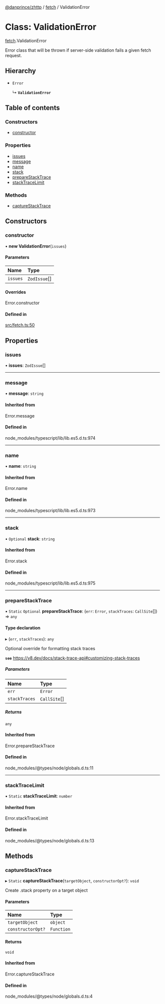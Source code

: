 [@danprince/zhttp](../README.md) / [fetch](../modules/fetch.md) / ValidationError

# Class: ValidationError

[fetch](../modules/fetch.md).ValidationError

Error class that will be thrown if server-side validation fails a given
fetch request.

## Hierarchy

- `Error`

  ↳ **`ValidationError`**

## Table of contents

### Constructors

- [constructor](fetch.ValidationError.md#constructor)

### Properties

- [issues](fetch.ValidationError.md#issues)
- [message](fetch.ValidationError.md#message)
- [name](fetch.ValidationError.md#name)
- [stack](fetch.ValidationError.md#stack)
- [prepareStackTrace](fetch.ValidationError.md#preparestacktrace)
- [stackTraceLimit](fetch.ValidationError.md#stacktracelimit)

### Methods

- [captureStackTrace](fetch.ValidationError.md#capturestacktrace)

## Constructors

### constructor

• **new ValidationError**(`issues`)

#### Parameters

| Name | Type |
| :------ | :------ |
| `issues` | `ZodIssue`[] |

#### Overrides

Error.constructor

#### Defined in

[src/fetch.ts:50](https://github.com/danprince/zhttp/blob/94de2ce/src/fetch.ts#L50)

## Properties

### issues

• **issues**: `ZodIssue`[]

___

### message

• **message**: `string`

#### Inherited from

Error.message

#### Defined in

node_modules/typescript/lib/lib.es5.d.ts:974

___

### name

• **name**: `string`

#### Inherited from

Error.name

#### Defined in

node_modules/typescript/lib/lib.es5.d.ts:973

___

### stack

• `Optional` **stack**: `string`

#### Inherited from

Error.stack

#### Defined in

node_modules/typescript/lib/lib.es5.d.ts:975

___

### prepareStackTrace

▪ `Static` `Optional` **prepareStackTrace**: (`err`: `Error`, `stackTraces`: `CallSite`[]) => `any`

#### Type declaration

▸ (`err`, `stackTraces`): `any`

Optional override for formatting stack traces

**`see`** https://v8.dev/docs/stack-trace-api#customizing-stack-traces

##### Parameters

| Name | Type |
| :------ | :------ |
| `err` | `Error` |
| `stackTraces` | `CallSite`[] |

##### Returns

`any`

#### Inherited from

Error.prepareStackTrace

#### Defined in

node_modules/@types/node/globals.d.ts:11

___

### stackTraceLimit

▪ `Static` **stackTraceLimit**: `number`

#### Inherited from

Error.stackTraceLimit

#### Defined in

node_modules/@types/node/globals.d.ts:13

## Methods

### captureStackTrace

▸ `Static` **captureStackTrace**(`targetObject`, `constructorOpt?`): `void`

Create .stack property on a target object

#### Parameters

| Name | Type |
| :------ | :------ |
| `targetObject` | `object` |
| `constructorOpt?` | `Function` |

#### Returns

`void`

#### Inherited from

Error.captureStackTrace

#### Defined in

node_modules/@types/node/globals.d.ts:4

